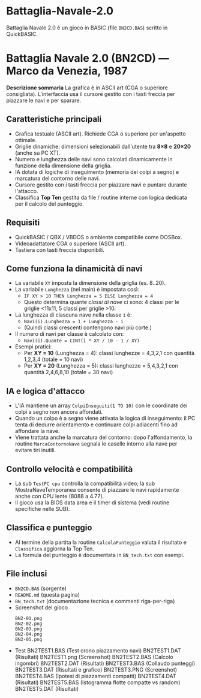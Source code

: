 # Battaglia-Navale-2.0
Battaglia Navale 2.0 è un gioco in BASIC (file `BN2CD.BAS`) scritto in QuickBASIC.

# Battaglia Navale 2.0 (BN2CD) — Marco da Venezia, 1987

**Descrizione sommaria**
La grafica è in ASCII art (CGA o superiore consigliata). L'interfaccia usa il cursore gestito con i tasti freccia per piazzare le navi e per sparare.

## Caratteristiche principali
- Grafica testuale (ASCII art). Richiede CGA o superiore per un'aspetto ottimale.
- Griglie dinamiche: dimensioni selezionabili dall'utente tra **8×8** e **20×20** (anche su PC XT).
- Numero e lunghezza delle navi sono calcolati dinamicamente in funzione della dimensione della griglia.
- IA dotata di logiche di inseguimento (memoria dei colpi a segno) e marcatura del contorno delle navi.
- Cursore gestito con i tasti freccia per piazzare navi e puntare durante l'attacco.
- Classifica **Top Ten** gestita da file / routine interne con logica dedicata per il calcolo del punteggio.

## Requisiti
- QuickBASIC / QBX / VBDOS o ambiente compatibile come DOSBox.
- Videoadattatore CGA o superiore (ASCII art).
- Tastiera con tasti freccia disponibili.

## Come funziona la dinamicità di navi
- La variabile `XY` imposta la dimensione della griglia (es. 8..20).
- La variabile `Lunghezza` (nel main) è impostata così:
  - `IF XY > 10 THEN Lunghezza = 5 ELSE Lunghezza = 4`
  - Questo determina quante *classi di nave* ci sono: 4 classi per le griglie <11x11, 5 classi per griglie >10.
- La lunghezza di ciascuna nave nella classe `i` è:
  - `Navi(i).Lunghezza = 1 + Lunghezza - i`
  - (Quindi classi crescenti contengono navi più corte.)
- Il numero di navi per classe è calcolato con:
  - `Navi(i).Quante = CINT(i * XY / 10 - 1 / XY)`
- Esempi pratici:
  - Per **XY = 10** (Lunghezza = 4): classi lunghezze = 4,3,2,1 con quantità 1,2,3,4 (totale = 10 navi)
  - Per **XY = 20** (Lunghezza = 5): classi lunghezze = 5,4,3,2,1 con quantità 2,4,6,8,10 (totale = 30 navi)

## IA e logica d'attacco
- L'IA mantiene un array `ColpiInseguiti(1 TO 10)` con le coordinate dei colpi a segno non ancora affondati.
- Quando un colpo è a segno viene attivata la logica di inseguimento: il PC tenta di dedurre orientamento e continuare colpi adiacenti fino ad affondare la nave.
- Viene trattata anche la marcatura del contorno: dopo l'affondamento, la routine `MarcaContornoNave` segnala le caselle intorno alla nave per evitare tiri inutili.

## Controllo velocità e compatibilità
- La sub `TestPC cpu` controlla la compatibilità video; la sub MostraNaveTemporanea consente di piazzare le navi rapidamente anche con CPU lente (8088 a 4.77).
- Il gioco usa la BIOS data area e il timer di sistema (vedi routine specifiche nelle SUB).

## Classifica e punteggio
- Al termine della partita la routine `CalcolaPunteggio` valuta il risultato e `Classifica` aggiorna la Top Ten.
- La formula del punteggio è documentata in `BN_tech.txt` con esempi.

## File inclusi
- `BN2CD.BAS` (sorgente)
- `README.md` (questa pagina)
- `BN_tech.txt` (documentazione tecnica e commenti riga-per-riga)
-  Screenshot del gioco
   ```
   BN2-01.png
   BN2-02.png
   BN2-03.png
   BN2-04.png
   BN2-05.png
-  Test
   BN2TEST1.BAS (Test crono piazzamento navi)
   BN2TEST1.DAT (Risultati)
   BN2TEST1.png (Screenshot)
   BN2TEST2.BAS (Calcolo ingombri)
   BN2TEST2.DAT (Risultati)
   BN2TEST3.BAS (Collaudo punteggi)
   BN2TEST3.DAT (Risultati e grafico)
   BN2TEST3.PNG (Screenshot)
   BN2TEST4.BAS (Ipotesi di piazzamenti compatti)
   BN2TEST4.DAT (Risultati)
   BN2TEST5.BAS (Istogramma flotte compatte vs random)
   BN2TEST5.DAT (Risultati)
   ```


